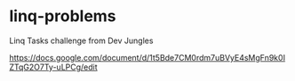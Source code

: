 # linq-problems

Linq Tasks challenge from Dev Jungles

https://docs.google.com/document/d/1t5Bde7CM0rdm7uBVyE4sMgFn9k0IZTqG2O7Ty-uLPCg/edit
